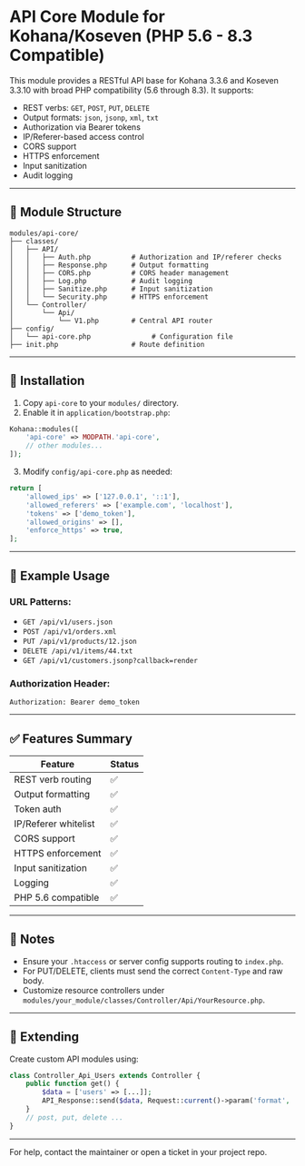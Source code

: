 # API Core Module for Kohana/Koseven (PHP 5.6 - 8.3 Compatible)

This module provides a RESTful API base for Kohana 3.3.6 and Koseven 3.3.10 with broad PHP compatibility (5.6 through 8.3). It supports:

* REST verbs: `GET`, `POST`, `PUT`, `DELETE`
* Output formats: `json`, `jsonp`, `xml`, `txt`
* Authorization via Bearer tokens
* IP/Referer-based access control
* CORS support
* HTTPS enforcement
* Input sanitization
* Audit logging

---

## 📁 Module Structure

```
modules/api-core/
├── classes/
│   ├── API/
│   │   ├── Auth.php          # Authorization and IP/referer checks
│   │   ├── Response.php      # Output formatting
│   │   ├── CORS.php          # CORS header management
│   │   ├── Log.php           # Audit logging
│   │   ├── Sanitize.php      # Input sanitization
│   │   └── Security.php      # HTTPS enforcement
│   └── Controller/
│       └── Api/
│           └── V1.php        # Central API router
├── config/
│   └── api-core.php               # Configuration file
├── init.php                  # Route definition
```

---

## 🔧 Installation

1. Copy `api-core` to your `modules/` directory.
2. Enable it in `application/bootstrap.php`:

```php
Kohana::modules([
    'api-core' => MODPATH.'api-core',
    // other modules...
]);
```

3. Modify `config/api-core.php` as needed:

```php
return [
    'allowed_ips' => ['127.0.0.1', '::1'],
    'allowed_referers' => ['example.com', 'localhost'],
    'tokens' => ['demo_token'],
    'allowed_origins' => [],
    'enforce_https' => true,
];
```

---

## 🧪 Example Usage

### URL Patterns:

* `GET /api/v1/users.json`
* `POST /api/v1/orders.xml`
* `PUT /api/v1/products/12.json`
* `DELETE /api/v1/items/44.txt`
* `GET /api/v1/customers.jsonp?callback=render`

### Authorization Header:

```
Authorization: Bearer demo_token
```

---

## ✅ Features Summary

| Feature              | Status |
| -------------------- | ------ |
| REST verb routing    | ✅      |
| Output formatting    | ✅      |
| Token auth           | ✅      |
| IP/Referer whitelist | ✅      |
| CORS support         | ✅      |
| HTTPS enforcement    | ✅      |
| Input sanitization   | ✅      |
| Logging              | ✅      |
| PHP 5.6 compatible   | ✅      |

---

## 📌 Notes

* Ensure your `.htaccess` or server config supports routing to `index.php`.
* For PUT/DELETE, clients must send the correct `Content-Type` and raw body.
* Customize resource controllers under `modules/your_module/classes/Controller/Api/YourResource.php`.

---

## 🧩 Extending

Create custom API modules using:

```php
class Controller_Api_Users extends Controller {
    public function get() {
        $data = ['users' => [...]];
        API_Response::send($data, Request::current()->param('format', 'json'));
    }
    // post, put, delete ...
}
```

---

For help, contact the maintainer or open a ticket in your project repo.


